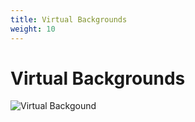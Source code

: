 ```yaml
---
title: Virtual Backgrounds
weight: 10
---
```


# Virtual Backgrounds

![Virtual Backgound](/virtual-background/floor/thesis.jpg)
